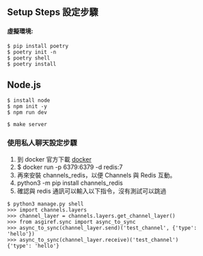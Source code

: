 ## Setup Steps 設定步驟

#### 虛擬環境:
```
$ pip install poetry
$ poetry init -n
$ poetry shell
$ poetry install
```
## Node.js
```
$ install node
$ npm init -y
$ npm run dev
```
```
$ make server
```

### 使用私人聊天設定步驟
1. 到 docker 官方下載 [docker](https://www.docker.com/) 
2. $ docker run -p 6379:6379 -d redis:7
3. 再來安裝 channels_redis，以便 Channels 與 Redis 互動。
4. python3 -m pip install channels_redis
5. 確認與 redis 通訊可以輸入以下指令，沒有測試可以跳過
```
$ python3 manage.py shell
>>> import channels.layers
>>> channel_layer = channels.layers.get_channel_layer()
>>> from asgiref.sync import async_to_sync
>>> async_to_sync(channel_layer.send)('test_channel', {'type': 'hello'})
>>> async_to_sync(channel_layer.receive)('test_channel')
{'type': 'hello'}
```


